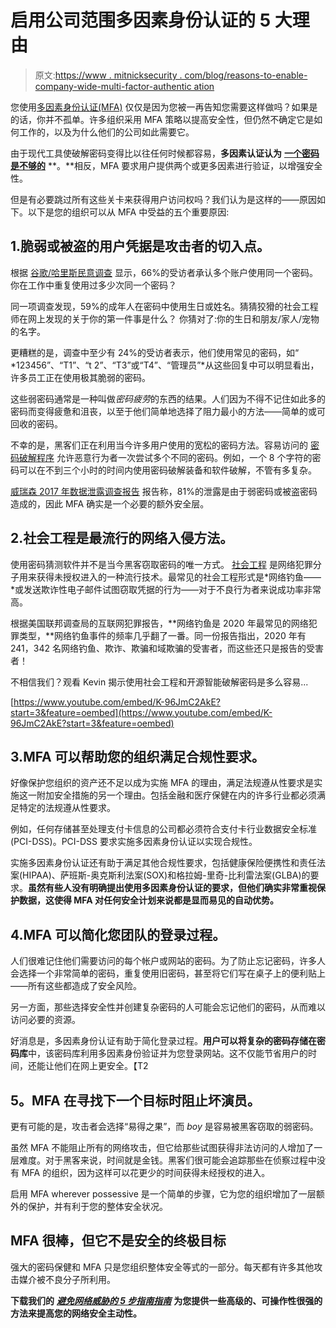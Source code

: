 # 启用公司范围多因素身份认证的 5 大理由

> 原文:[https://www . mitnicksecurity . com/blog/reasons-to-enable-company-wide-multi-factor-authentic ation](https://www.mitnicksecurity.com/blog/reasons-to-enable-company-wide-multi-factor-authentication)

您使用[多因素身份认证(MFA)](https://www.mitnicksecurity.com/blog/what-is-multi-factor-authentication-how-does-it-work) 仅仅是因为您被一再告知您需要这样做吗？如果是的话，你并不孤单。许多组织采用 MFA 策略以提高安全性，但仍然不确定它是如何工作的，以及为什么他们的公司如此需要它。

由于现代工具使破解密码变得比以往任何时候都容易，**多因素认证认为** [**一个密码是不够的**](https://www.mitnicksecurity.com/blog/8-password-security-tips-from-kevin-mitnick-for-better-login-protection) **。**相反，MFA 要求用户提供两个或更多因素进行验证，以增强安全性。

但是有必要跳过所有这些关卡来获得用户访问权吗？我们认为是这样的——原因如下。以下是您的组织可以从 MFA 中受益的五个重要原因:

## 1.脆弱或被盗的用户凭据是攻击者的切入点。

根据 [谷歌/哈里斯民意调查](https://storage.googleapis.com/gweb-uniblog-publish-prod/documents/PasswordCheckup-HarrisPoll-InfographicFINAL.pdf) 显示，66%的受访者承认多个账户使用同一个密码。你在工作中重复使用过多少次同一个密码？

同一项调查发现，59%的成年人在密码中使用生日或姓名。猜猜狡猾的社会工程师在网上发现的关于你的第一件事是什么？ 你猜对了:你的生日和朋友/家人/宠物的名字。

更糟糕的是，调查中至少有 24%的受访者表示，他们使用常见的密码，如“ *123456”、“T1”、“t 2”、“T3”或“T4”、“管理员”*从这些回复中可以明显看出，许多员工正在使用极其脆弱的密码。

这些弱密码通常是一种叫做*密码疲劳*的东西的结果。人们因为不得不记住如此多的密码而变得疲惫和沮丧，以至于他们简单地选择了阻力最小的方法——简单的或可回收的密码。

不幸的是，黑客们正在利用当今许多用户使用的宽松的密码方法。容易访问的 [密码破解程序](https://www.mitnicksecurity.com/blog/5-common-hacking-techniques-for-2020) 允许恶意行为者一次尝试多个不同的密码。例如，一个 8 个字符的密码可以在不到三个小时的时间内使用密码破解装备和软件破解，不管有多复杂。

[威瑞森 2017 年数据泄露调查报告](https://www.verizondigitalmedia.com/blog/2017-verizon-data-breach-investigations-report/) 报告称，81%的泄露是由于弱密码或被盗密码造成的，因此 MFA 确实是一个必要的额外安全层。

## 2.社会工程是最流行的网络入侵方法。

使用密码猜测软件并不是当今黑客窃取密码的唯一方式。 [社会工程](https://www.mitnicksecurity.com/blog/social-engineering-attacks) 是网络犯罪分子用来获得未授权进入的一种流行技术。最常见的社会工程形式是*网络钓鱼——*或发送欺诈性电子邮件试图窃取凭据的行为——对于不良行为者来说成功率非常高。

根据美国联邦调查局的互联网犯罪报告，[](https://www.ic3.gov/Media/PDF/AnnualReport/2020_IC3Report.pdf)**网络钓鱼是 2020 年最常见的网络犯罪类型，**网络钓鱼事件的频率几乎翻了一番。同一份报告指出，2020 年有 241，342 名网络钓鱼、欺诈、欺骗和域欺骗的受害者，而这些还只是报告的受害者！

不相信我们？观看 Kevin 揭示使用社会工程和开源智能破解密码是多么容易...

[https://www.youtube.com/embed/K-96JmC2AkE?start=3&feature=oembed](https://www.youtube.com/embed/K-96JmC2AkE?start=3&feature=oembed)

## 3.MFA 可以帮助您的组织满足合规性要求。

好像保护您组织的资产还不足以成为实施 MFA 的理由，满足法规遵从性要求是实施这一附加安全措施的另一个理由。包括金融和医疗保健在内的许多行业都必须满足特定的法规遵从性要求。

例如，任何存储甚至处理支付卡信息的公司都必须符合支付卡行业数据安全标准(PCI-DSS)。PCI-DSS 要求实施多因素身份认证以实现合规性。

实施多因素身份认证还有助于满足其他合规性要求，包括健康保险便携性和责任法案(HIPAA)、萨班斯-奥克斯利法案(SOX)和格拉姆-里奇-比利雷法案(GLBA)的要求。**虽然有些人没有明确提出使用多因素身份认证的要求，但他们确实非常重视保护数据，这使得 MFA 对任何安全计划来说都是显而易见的自动优势。**

## 4.MFA 可以简化您团队的登录过程。

人们很难记住他们需要访问的每个帐户或网站的密码。为了防止忘记密码，许多人会选择一个非常简单的密码，重复使用旧密码，甚至将它们写在桌子上的便利贴上——所有这些都造成了安全风险。

另一方面，那些选择安全性并创建复杂密码的人可能会忘记他们的密码，从而难以访问必要的资源。

好消息是，多因素身份认证有助于简化登录过程。**用户可以将复杂的密码存储在密码库**中，该密码库利用多因素身份验证并为您登录网站。这不仅能节省用户的时间，还能让他们在网上更安全。【T2

## 5。MFA 在寻找下一个目标时阻止坏演员。

更有可能的是，攻击者会选择“易得之果”，而 *boy* 是容易被黑客窃取的弱密码。

虽然 MFA 不能阻止所有的网络攻击，但它给那些试图获得非法访问的人增加了一层难度。对于黑客来说，时间就是金钱。黑客们很可能会追踪那些在侦察过程中没有 MFA 的组织，因为这样可以花更少的时间获得未经授权的进入。

启用 MFA wherever possessive 是一个简单的步骤，它为您的组织增加了一层额外的保护，并有利于您的整体安全状况。

## MFA 很棒，但它不是安全的终极目标

强大的密码保健和 MFA 只是您组织整体安全等式的一部分。每天都有许多其他攻击媒介被不良分子所利用。

**下载我们的** [***避免网络威胁的 5 步指南指南***](https://www.mitnicksecurity.com/lp-easy-steps-to-avoid-cyber-threats) **为您提供一些高级的、可操作性很强的方法来提高您的网络安全主动性。**